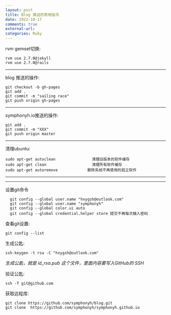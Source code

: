 ```yaml
---
layout: post
title: Blog 推送的常用指令
date: 2022-10-17
comments: true
external-url:
categories: Ruby 
---
```


rvm gemset切换:
~~~
rvm use 2.7.0@jekyll 
rvm use 2.7.0@rails
~~~
---

blog 推送的操作:

~~~
git checkout -b gh-pages
git add .
git commit -m "sailing race"
git push origin gh-pages

~~~
---

symphonyh.io推送的操作:

~~~
git add .
git commit -m "XXX"
git push origin master
~~~
---

清理ubuntu:

~~~
sudo apt-get autoclean                清理旧版本的软件缓存
sudo apt-get clean                    清理所有软件缓存
sudo apt-get autoremove             删除系统不再使用的孤立软件
~~~

---
---

设置git命令
~~~
  git config --global user.name "hxygsh@outlook.com"
  git config --global user.name "symphonyh"
  git config --global color.ui auto
  git config --global credential.helper store 提交不再每次输入密码
~~~


查看git设置:
~~~
git config --list
~~~

生成公匙:
~~~
ssh-keygen -t rsa -C "hxygsh@outlook.com" 
~~~
*生成公匙，就是 id_rsa.pub 这个文件，里面内容要写入GitHub的 SSH*


验证公匙:
~~~
ssh -T git@github.com
~~~

获取远程库:

~~~
git clone https://github.com/symphonyh/blog.git
git clone  https://github.com/symphonyh/symphonyh.github.io
~~~



